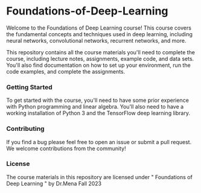 # Foundations-of-Deep-Learning
 Welcome to the Foundations of Deep Learning course! This course covers the fundamental concepts and techniques used in deep learning, including neural networks, convolutional networks, recurrent networks, and more.

This repository contains all the course materials you'll need to complete the course, including lecture notes, assignments, example code, and data sets. You'll also find documentation on how to set up your environment, run the code examples, and complete the assignments.

### Getting Started
To get started with the course, you'll need to have some prior experience with Python programming and linear algebra. You'll also need to have a working installation of Python 3 and the TensorFlow deep learning library. 


### Contributing
If you find a bug please feel free to open an issue or submit a pull request. We welcome contributions from the community!


### License
The course materials in this repository are licensed under " Foundations of Deep Learning " by Dr.Mena Fall 2023
